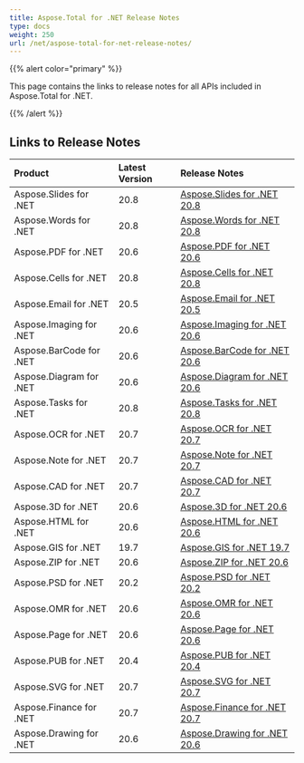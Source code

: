 ```yaml
---
title: Aspose.Total for .NET Release Notes
type: docs
weight: 250
url: /net/aspose-total-for-net-release-notes/
---
```


{{% alert color="primary" %}}

This page contains the links to release notes for all APIs included in Aspose.Total for .NET.

{{% /alert %}}

## **Links to Release Notes**

|**Product**|**Latest Version**|**Release Notes**|
| :- | :- | :- |
|Aspose.Slides for .NET|20.8|[Aspose.Slides for .NET 20.8](/slides/net/aspose-slides-for-net-20-8-release-notes)|
|Aspose.Words for .NET|20.8|[Aspose.Words for .NET 20.8](/words/net/aspose-words-for-net-20-8-release-notes)|
|Aspose.PDF for .NET|20.6|[Aspose.PDF for .NET 20.6](/pdf/net/aspose-pdf-for-net-20-6-release-notes)|
|Aspose.Cells for .NET|20.8|[Aspose.Cells for .NET 20.8](/cells/net/aspose-cells-for-net-20-8-release-notes)|
|Aspose.Email for .NET|20.5|[Aspose.Email for .NET 20.5](/email/net/aspose-email-for-net-20-5-release-notes)|
|Aspose.Imaging for .NET|20.6|[Aspose.Imaging for .NET 20.6](/imaging/net/Aspose.Imaging+for+.NET+20.6+-+Release+notes)|
|Aspose.BarCode for .NET|20.6|[Aspose.BarCode for .NET 20.6](/barcode/net/Aspose.BarCode+for+.NET+20.6+Release+Notes)|
|Aspose.Diagram for .NET|20.6|[Aspose.Diagram for .NET 20.6](/diagram/net/Aspose.Diagram+for+.NET+20.6+Release+Notes)|
|Aspose.Tasks for .NET|20.8|[Aspose.Tasks for .NET 20.8](tasks/net/aspose-tasks-for-net-20-8-release-notes/)|
|Aspose.OCR for .NET|20.7|[Aspose.OCR for .NET 20.7](/ocr/net/aspose-ocr-for-net-20-7-release-notes)|
|Aspose.Note for .NET|20.7|[Aspose.Note for .NET 20.7](/note/net/aspose-note-for-net-20-7-release-notes)|
|Aspose.CAD for .NET|20.7|[Aspose.CAD for .NET 20.7](/cad/net/aspose-cad-for-net-20-7-release-notes)|
|Aspose.3D for .NET|20.6|[Aspose.3D for .NET 20.6](/3d/net/aspose-3d-for-net-20-6-release-notes)|
|Aspose.HTML for .NET|20.6|[Aspose.HTML for .NET 20.6](/html/net/aspose-html-for-net-20-6-release-notes)|
|Aspose.GIS for .NET|19.7|[Aspose.GIS for .NET 19.7](/gis/net/aspose-gis-for-net-19-7-release-notes)|
|Aspose.ZIP for .NET|20.6|[Aspose.ZIP for .NET 20.6](/zip/net/aspose-zip-for-net-20-6-release-notes)|
|Aspose.PSD for .NET|20.2|[Aspose.PSD for .NET 20.2](/psd/net/aspose-psd-for-net-20-2-release-notes)|
|Aspose.OMR for .NET|20.6|[Aspose.OMR for .NET 20.6](/omr/net/aspose-omr-for-net-20-6-release-notes)|
|Aspose.Page for .NET|20.6|[Aspose.Page for .NET 20.6](/page/net/aspose-page-for-net-20-6-release-notes)|
|Aspose.PUB for .NET|20.4|[Aspose.PUB for .NET 20.4](/pub/net/aspose-pub-for-net-20-4-release-notes)|
|Aspose.SVG for .NET|20.7|[Aspose.SVG for .NET 20.7](/svg/net/aspose-svg-for-net-20-7-release-notes)|
|Aspose.Finance for .NET |20.7|[Aspose.Finance for .NET 20.7](/finance/net/aspose-finance-for-net-20-7-release-notes)|
|Aspose.Drawing for .NET|20.6|[Aspose.Drawing for .NET 20.6](/drawing/net/aspose-drawing-for-net-20-6)|
